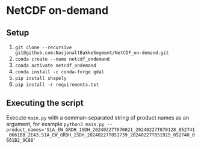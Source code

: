 # NetCDF on-demand

## Setup
1. `git clone --recursive git@github.com:NasjonaltBakkeSegment/NetCDF_on-demand.git`
2. `conda create --name netcdf_ondemand`
3. `conda activate netcdf_ondemand`
4. `conda install -c conda-forge gdal`
5. `pip install shapely`
6. `pip install -r requirements.txt`

## Executing the script

Execute `main.py` with a comman-separated string of product names as an argument, for example
`python3 main.py --product_names='S1A_EW_GRDH_1SDH_20240227T070021_20240227T070128_052741_0661BB_2E43,S1A_EW_GRDH_1SDH_20240227T051739_20240227T051925_052740_0661B2_9C88'`
